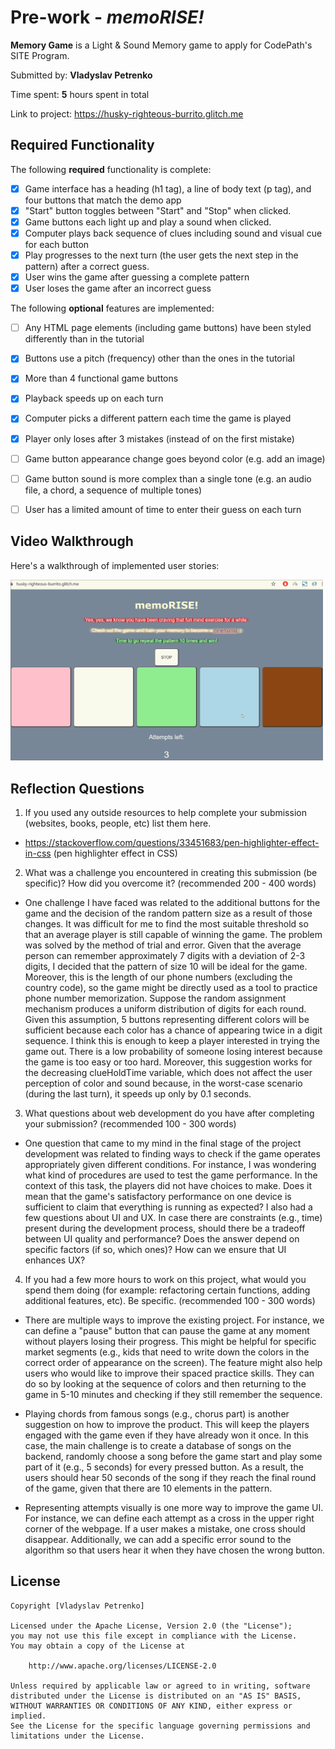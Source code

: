 # Pre-work - *memoRISE!*

**Memory Game** is a Light & Sound Memory game to apply for CodePath's SITE Program. 

Submitted by: **Vladyslav Petrenko**

Time spent: **5** hours spent in total

Link to project: https://husky-righteous-burrito.glitch.me 

## Required Functionality

The following **required** functionality is complete:

* [x] Game interface has a heading (h1 tag), a line of body text (p tag), and four buttons that match the demo app
* [x] "Start" button toggles between "Start" and "Stop" when clicked. 
* [x] Game buttons each light up and play a sound when clicked. 
* [x] Computer plays back sequence of clues including sound and visual cue for each button
* [x] Play progresses to the next turn (the user gets the next step in the pattern) after a correct guess. 
* [x] User wins the game after guessing a complete pattern
* [x] User loses the game after an incorrect guess

The following **optional** features are implemented:

* [ ] Any HTML page elements (including game buttons) have been styled differently than in the tutorial
* [x] Buttons use a pitch (frequency) other than the ones in the tutorial
* [x] More than 4 functional game buttons
* [x] Playback speeds up on each turn
* [x] Computer picks a different pattern each time the game is played
* [x] Player only loses after 3 mistakes (instead of on the first mistake)
* [ ] Game button appearance change goes beyond color (e.g. add an image)
* [ ] Game button sound is more complex than a single tone (e.g. an audio file, a chord, a sequence of multiple tones)
* [ ] User has a limited amount of time to enter their guess on each turn


## Video Walkthrough

Here's a walkthrough of implemented user stories:


<img src="memoRISE.gif" width=500><br>


## Reflection Questions
1. If you used any outside resources to help complete your submission (websites, books, people, etc) list them here. 


* https://stackoverflow.com/questions/33451683/pen-highlighter-effect-in-css (pen highlighter effect in CSS)

2. What was a challenge you encountered in creating this submission (be specific)? How did you overcome it? (recommended 200 - 400 words) 


* One challenge I have faced was related to the additional buttons for the game and the decision of the random pattern size as a result of 
those changes. It was difficult for me to find the most suitable threshold so that an average player is still capable of winning the game. 
The problem was solved by the method of trial and error. Given that the average person can remember approximately 7 digits with a deviation
of 2-3 digits, I decided that the pattern of size 10 will be ideal for the game. Moreover, this is the length of our phone numbers 
(excluding the country code), so the game might be directly used as a tool to practice phone number memorization. Suppose the random 
assignment mechanism produces a uniform distribution of digits for each round. Given this assumption, 5 buttons representing different 
colors will be sufficient because each color has a chance of appearing twice in a digit sequence. I think this is enough to keep a 
player interested in trying the game out. There is a low probability of someone losing interest because the game is too easy or too hard. 
Moreover, this suggestion works for the decreasing clueHoldTime variable, which does not affect the user perception of color and sound 
because, in the worst-case scenario (during the last turn), it speeds up only by 0.1 seconds.

3. What questions about web development do you have after completing your submission? (recommended 100 - 300 words) 


* One question that came to my mind in the final stage of the project development was related to finding ways to check
if the game operates appropriately given different conditions. For instance, I was wondering what kind of procedures
are used to test the game performance. In the context of this task, the players did not have choices to make. Does 
it mean that the game's satisfactory performance on one device is sufficient to claim that everything is running as
expected? I also had a few questions about UI and UX. In case there are constraints (e.g., time) present during the 
development process, should there be a tradeoff between UI quality and performance? Does the answer depend on specific 
factors (if so, which ones)? How can we ensure that UI enhances UX?

4. If you had a few more hours to work on this project, what would you spend them doing (for example: refactoring certain functions, adding additional features, etc). Be specific. (recommended 100 - 300 words) 


* There are multiple ways to improve the existing project. For instance, we can define a "pause" button that can pause the game at any moment without players losing their progress. This might be helpful for 
specific market segments (e.g., kids that need to write down the colors in the correct order of appearance on the screen). The feature might also help users who would like to improve their spaced practice
skills. They can do so by looking at the sequence of colors and then returning to the game in 5-10 minutes and checking if they still remember the sequence. 

* Playing chords from famous songs (e.g., chorus part) is another suggestion on how to improve the product. This will keep the players engaged with the game even if they have already won it once. In this case, 
the main challenge is to create a database of songs on the backend, randomly choose a song before the game start and play some part of it (e.g., 5 seconds) for every pressed button. As a result, the users 
should hear 50 seconds of the song if they reach the final round of the game, given that there are 10 elements in the pattern. 

* Representing attempts visually is one more way to improve the game UI. For instance, we can define each attempt as a cross in the upper right corner of the webpage. If a user makes a mistake, one cross should
disappear. Additionally, we can add a specific error sound to the algorithm so that users hear it when they have chosen the wrong button. 




## License

    Copyright [Vladyslav Petrenko]

    Licensed under the Apache License, Version 2.0 (the "License");
    you may not use this file except in compliance with the License.
    You may obtain a copy of the License at

        http://www.apache.org/licenses/LICENSE-2.0

    Unless required by applicable law or agreed to in writing, software
    distributed under the License is distributed on an "AS IS" BASIS,
    WITHOUT WARRANTIES OR CONDITIONS OF ANY KIND, either express or implied.
    See the License for the specific language governing permissions and
    limitations under the License.
